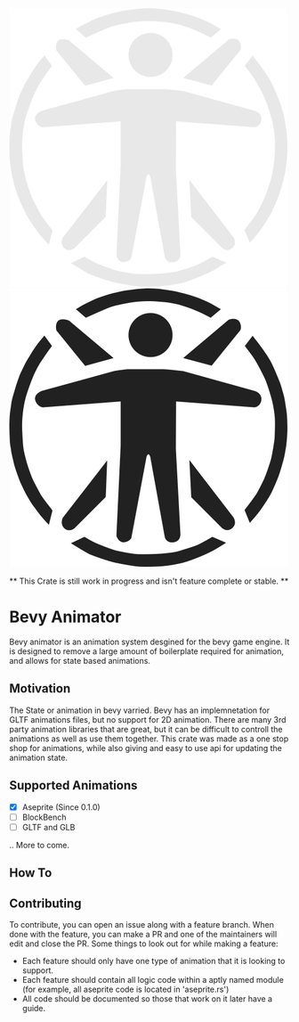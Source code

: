 <picture>
  <source media="(prefers-color-scheme: dark)" srcset="./git/bevy-animator-light.svg">
  <img src="./git/bevy-animator-light.svg">
</picture>

<picture>
  <source media="(prefers-color-scheme: light)" srcset="./git/bevy-animator-dark.svg">
  <img src="./git/bevy-animator-dark.svg">
</picture>

** This Crate is still work in progress and isn't feature complete or stable. **

# Bevy Animator

Bevy animator is an animation system desgined for the bevy game engine. It is designed to remove a large amount of boilerplate required for animation, and allows for state based animations.

## Motivation

The State or animation in bevy varried. Bevy has an implemnetation for GLTF animations files, but no support for 2D animation. There are many 3rd party animation libraries that are great, but it can be difficult to controll the animations as well as use them together. This crate was made as a one stop shop for animations, while also giving and easy to use api for updating the animation state.

## Supported Animations

- [X] Aseprite (Since 0.1.0)
- [ ] BlockBench
- [ ] GLTF and GLB

.. More to come.

## How To



## Contributing

To contribute, you can open an issue along with a feature branch. When done with the feature, you can make a PR and one of the maintainers will edit and close the PR. Some things to look out for while making a feature:

- Each feature should only have one type of animation that it is looking to support.
- Each feature should contain all logic code within a aptly named module (for example, all aseprite code is located in 'aseprite.rs')
- All code should be documented so those that work on it later have a guide.
